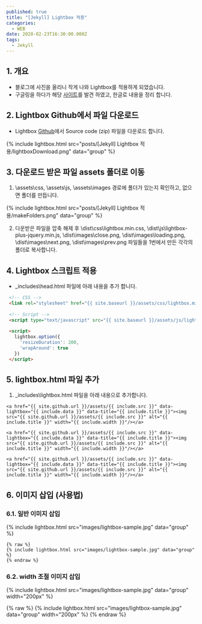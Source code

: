 ```yaml
---
published: true
title: "[Jekyll] Lightbox 적용"
categories:
  - WEB
date: 2020-02-23T16:30:00.000Z
tags:
  - Jekyll
---
```


## 1. 개요
 * 블로그에 사진을 올리니 작게 나와 Lightbox를 적용하게 되었습니다.
 * 구글링을 하다가 해당 [사이트][googling]를 발견 하였고, 한글로 내용을 정리 합니다.
 
## 2. Lightbox Github에서 파일 다운로드
 * Lightbox [Github]에서 Source code (zip) 파일을 다운로드 합니다.
 
 {% include lightbox.html src="posts/[Jekyll] Lightbox 적용/lightboxDownload.png" data="group" %}

## 3. 다운로드 받은 파일 assets 폴더로 이동
 1. \assets\css, \assets\js, \assets\images 경로에 폴더가 있는지 확인하고, 없으면 폴더를 만듭니다.
 
 {% include lightbox.html src="posts/[Jekyll] Lightbox 적용/makeFolders.png" data="group" %}
 
 2. 다운받은 파일을 압축 해제 후 \dist\css\lightbox.min.css, \dist\js\lightbox-plus-jquery.min.js, \dist\images\close.png, \dist\images\loading.png, \dist\images\next.png, \dist\images\prev.png 파일들을 1번에서 만든 각각의 폴더로 복사합니다.
 
## 4. Lightbox 스크립트 적용
 * \_includes\head.html 파일에 아래 내용을 추가 합니다.
 
 ``` html
  <!-- CSS -->
  <link rel="stylesheet" href="{{ site.baseurl }}/assets/css/lightbox.min.css">
  
  <!-- Script -->
  <script type="text/javascript" src="{{ site.baseurl }}/assets/js/lightbox-plus-jquery.min.js"></script>
  
  <script>
    lightbox.option({
      'resizeDuration': 200,
      'wrapAround': true
    })
  </script>
 ```

## 5. lightbox.html 파일 추가
 1. \_includes\lightbox.html 파일을 아래 내용으로 추가합니다.
 
 ``` plaintext
 <a href="{{ site.github.url }}/assets/{{ include.src }}" data-lightbox="{{ include.data }}" data-title="{{ include.title }}"><img src="{{ site.github.url }}/assets/{{ include.src }}" alt="{{ include.title }}" width="{{ include.width }}"/></a>
 ```
 
 ```plaintext
 <a href="{{ site.github.url }}/assets/{{ include.src }}" data-lightbox="{{ include.data }}" data-title="{{ include.title }}"><img src="{{ site.github.url }}/assets/{{ include.src }}" alt="{{ include.title }}" width="{{ include.width }}"/></a>
 ```
 
 ```
 <a href="{{ site.github.url }}/assets/{{ include.src }}" data-lightbox="{{ include.data }}" data-title="{{ include.title }}"><img src="{{ site.github.url }}/assets/{{ include.src }}" alt="{{ include.title }}" width="{{ include.width }}"/></a>
 ```

## 6. 이미지 삽입 (사용법)
 
### 6.1. 일반 이미지 삽입
 {% include lightbox.html src="images/lightbox-sample.jpg" data="group" %}
  
 ``` liquid
 {% raw %}
 {% include lightbox.html src="images/lightbox-sample.jpg" data="group" %}
 {% endraw %}
 ```

### 6.2. width 조절 이미지 삽입
 {% include lightbox.html src="images/lightbox-sample.jpg" data="group" width="200px" %}
  
 {% raw %}
 {% include lightbox.html src="images/lightbox-sample.jpg" data="group" width="200px" %}
 {% endraw %}
 
[googling]: <https://blog.aldomann.com/using-lightbox/>
[Github]: <https://github.com/lokesh/lightbox2/releases>